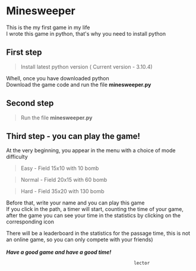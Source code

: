 Minesweeper
=
This is the my first game in my life<br>
I wrote this game in python, that's why you need to install python<br>

First step
-
> Install latest python version (
Current version - 3.10.4)

Whell, once you have downloaded python<br> 
Download the game code and run the file __minesweeper.py__

Second step
-
> Run the file **minesweeper.py**

Third step - you can play the game!
-

At the very beginning, you appear in the menu with a choice of mode difficulty

> Easy - Field 15x10 with 10 bomb<br> 

> Normal - Field 20x15 with 60 bomb<br> 

> Hard - Field 35x20 with 130 bomb<br> 

Before that, write your name and you can play this game<br>
If you click in the path, a timer will start, counting the time of your game, after the game you can see your time in the statistics by clicking on the corresponding icon<br>

There will be a leaderboard in the statistics for the passage time, this is not an online game, so you can only compete with your friends)
<br>
<br>
___Have a good game and have a good time!___

                                                    lector
